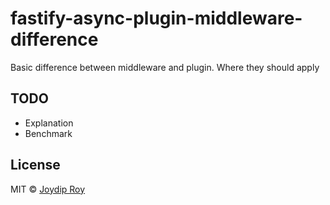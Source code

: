 
# fastify-async-plugin-middleware-difference

Basic difference between middleware and plugin. Where they should apply

## TODO

- Explanation
- Benchmark

## License

MIT © [Joydip Roy](https://github.com/rjoydip)
